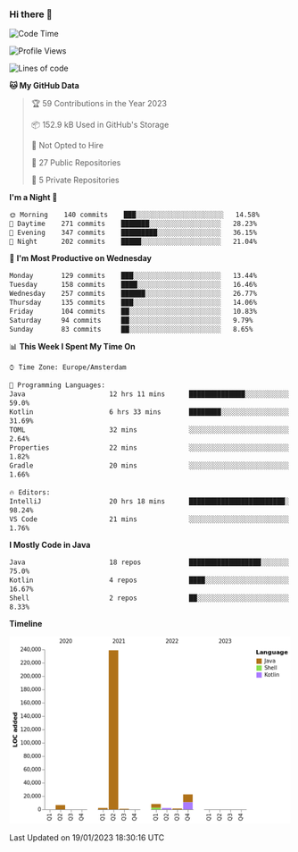 ### Hi there 👋


<!--START_SECTION:waka-->
![Code Time](http://img.shields.io/badge/Code%20Time-2%2C900%20hrs%201%20min-blue)

![Profile Views](http://img.shields.io/badge/Profile%20Views-5-blue)

![Lines of code](https://img.shields.io/badge/From%20Hello%20World%20I%27ve%20Written-283%20Thousand%20lines%20of%20code-blue)

**🐱 My GitHub Data** 

> 🏆 59 Contributions in the Year 2023
 > 
> 📦 152.9 kB Used in GitHub's Storage 
 > 
> 🚫 Not Opted to Hire
 > 
> 📜 27 Public Repositories 
 > 
> 🔑 5 Private Repositories  
 > 
**I'm a Night 🦉** 

```text
🌞 Morning    140 commits    ███░░░░░░░░░░░░░░░░░░░░░░   14.58% 
🌆 Daytime    271 commits    ███████░░░░░░░░░░░░░░░░░░   28.23% 
🌃 Evening    347 commits    █████████░░░░░░░░░░░░░░░░   36.15% 
🌙 Night      202 commits    █████░░░░░░░░░░░░░░░░░░░░   21.04%

```
📅 **I'm Most Productive on Wednesday** 

```text
Monday       129 commits    ███░░░░░░░░░░░░░░░░░░░░░░   13.44% 
Tuesday      158 commits    ████░░░░░░░░░░░░░░░░░░░░░   16.46% 
Wednesday    257 commits    ██████░░░░░░░░░░░░░░░░░░░   26.77% 
Thursday     135 commits    ███░░░░░░░░░░░░░░░░░░░░░░   14.06% 
Friday       104 commits    ██░░░░░░░░░░░░░░░░░░░░░░░   10.83% 
Saturday     94 commits     ██░░░░░░░░░░░░░░░░░░░░░░░   9.79% 
Sunday       83 commits     ██░░░░░░░░░░░░░░░░░░░░░░░   8.65%

```


📊 **This Week I Spent My Time On** 

```text
⌚︎ Time Zone: Europe/Amsterdam

💬 Programming Languages: 
Java                     12 hrs 11 mins      ██████████████░░░░░░░░░░░   59.0% 
Kotlin                   6 hrs 33 mins       ████████░░░░░░░░░░░░░░░░░   31.69% 
TOML                     32 mins             ░░░░░░░░░░░░░░░░░░░░░░░░░   2.64% 
Properties               22 mins             ░░░░░░░░░░░░░░░░░░░░░░░░░   1.82% 
Gradle                   20 mins             ░░░░░░░░░░░░░░░░░░░░░░░░░   1.66%

🔥 Editors: 
IntelliJ                 20 hrs 18 mins      ████████████████████████░   98.24% 
VS Code                  21 mins             ░░░░░░░░░░░░░░░░░░░░░░░░░   1.76%

```

**I Mostly Code in Java** 

```text
Java                     18 repos            ██████████████████░░░░░░░   75.0% 
Kotlin                   4 repos             ████░░░░░░░░░░░░░░░░░░░░░   16.67% 
Shell                    2 repos             ██░░░░░░░░░░░░░░░░░░░░░░░   8.33%

```


**Timeline**

![Chart not found](https://raw.githubusercontent.com/powercasgamer/powercasgamer/master/charts/bar_graph.png) 


 Last Updated on 19/01/2023 18:30:16 UTC
<!--END_SECTION:waka-->
